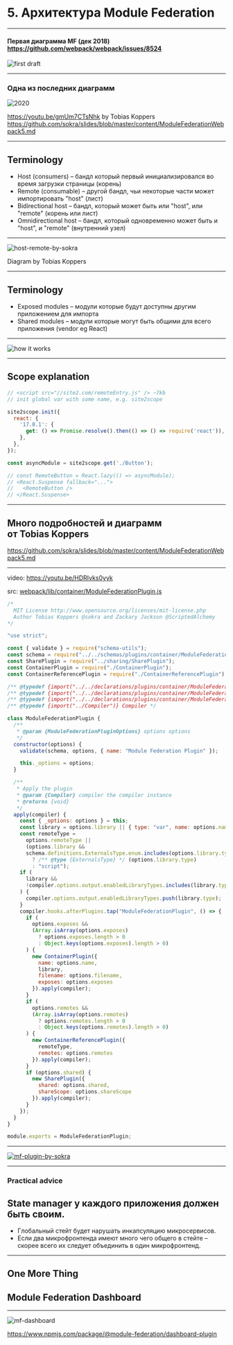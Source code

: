 # 5. Архитектура Module Federation

-----

#### Первая диаграмма MF (дек 2018) <br/> <https://github.com/webpack/webpack/issues/8524>

![first draft](./diagram-2018.png) <!-- .element: class="plain" style="background-color: white" width="700" -->

-----

### Одна из последних диаграмм

![2020](./diagram-2020.png) <!-- .element: class="plain" style="background-color: white" width="1200" -->

<https://youtu.be/gmUm7CTsNhk> by Tobias Koppers
<https://github.com/sokra/slides/blob/master/content/ModuleFederationWebpack5.md>

-----

## Terminology <!-- .element: class="orange" -->

- <!-- .element: class="fragment" --><span class="green">Host (consumers)</span> – бандл который первый инициализировался во время загрузки страницы <span class="gray">(корень)</span>
- <!-- .element: class="fragment" --><span class="green">Remote (consumable)</span> – другой бандл, чьи некоторые части может импортировать "host" <span class="gray">(лист)</span>
- <!-- .element: class="fragment" --><span class="green">Bidirectional host</span> – бандл, который может быть или "host", или "remote" <span class="gray">(корень или лист)</span>
- <!-- .element: class="fragment" --><span class="green">Omnidirectional host</span> – бандл, который одновременно может быть и "host", и "remote" <span class="gray">(внутренний узел)</span>

-----

![host-remote-by-sokra](./host-remote-by-sokra.png) <!-- .element: class="plain" style="background-color: white" width="800" -->

Diagram by Tobias Koppers

-----

## Terminology <!-- .element: class="orange" -->

- <!-- .element: class="fragment" --><span class="green">Exposed modules</span> – модули которые будут доступны другим приложением для импорта
- <!-- .element: class="fragment" --><span class="green">Shared modules</span> – модули которые могут быть общими для всего приложения (vendor eg React)

-----

![how it works](./diagram.drawio.svg) <!-- .element: class="plain" style="background-color: white" width="900" -->

-----

## Scope explanation

```js
// <script src="//site2.com/remoteEntry.js" /> ~7kb
// init global var with some name, e.g. site2scope

site2scope.init({
  react: {
    '17.0.1': {
      get: () => Promise.resolve().then(() => () => require('react')),
    },
  },
});

const asyncModule = site2scope.get('./Button');

// const RemoteButton = React.lazy(() => asyncModule);
// <React.Suspense fallback="...">
//   <RemoteButton />
// </React.Suspense>

```

-----

## Много подробностей и диаграмм <br/>от Tobias Koppers

<https://github.com/sokra/slides/blob/master/content/ModuleFederationWebpack5.md>

-----

video: <https://youtu.be/HDRIvks0yyk>

src: [webpack/lib/container/ModuleFederationPlugin.js](https://github.com/webpack/webpack/blob/master/lib/container/ModuleFederationPlugin.js)

```js
/*
  MIT License http://www.opensource.org/licenses/mit-license.php
  Author Tobias Koppers @sokra and Zackary Jackson @ScriptedAlchemy
*/

"use strict";

const { validate } = require("schema-utils");
const schema = require("../../schemas/plugins/container/ModuleFederationPlugin.json");
const SharePlugin = require("../sharing/SharePlugin");
const ContainerPlugin = require("./ContainerPlugin");
const ContainerReferencePlugin = require("./ContainerReferencePlugin");

/** @typedef {import("../../declarations/plugins/container/ModuleFederationPlugin").ExternalsType} ExternalsType */
/** @typedef {import("../../declarations/plugins/container/ModuleFederationPlugin").ModuleFederationPluginOptions} ModuleFederationPluginOptions */
/** @typedef {import("../../declarations/plugins/container/ModuleFederationPlugin").Shared} Shared */
/** @typedef {import("../Compiler")} Compiler */

class ModuleFederationPlugin {
  /**
   * @param {ModuleFederationPluginOptions} options options
   */
  constructor(options) {
    validate(schema, options, { name: "Module Federation Plugin" });

    this._options = options;
  }

  /**
   * Apply the plugin
   * @param {Compiler} compiler the compiler instance
   * @returns {void}
   */
  apply(compiler) {
    const { _options: options } = this;
    const library = options.library || { type: "var", name: options.name };
    const remoteType =
      options.remoteType ||
      (options.library &&
      schema.definitions.ExternalsType.enum.includes(options.library.type)
        ? /** @type {ExternalsType} */ (options.library.type)
        : "script");
    if (
      library &&
      !compiler.options.output.enabledLibraryTypes.includes(library.type)
    ) {
      compiler.options.output.enabledLibraryTypes.push(library.type);
    }
    compiler.hooks.afterPlugins.tap("ModuleFederationPlugin", () => {
      if (
        options.exposes &&
        (Array.isArray(options.exposes)
          ? options.exposes.length > 0
          : Object.keys(options.exposes).length > 0)
      ) {
        new ContainerPlugin({
          name: options.name,
          library,
          filename: options.filename,
          exposes: options.exposes
        }).apply(compiler);
      }
      if (
        options.remotes &&
        (Array.isArray(options.remotes)
          ? options.remotes.length > 0
          : Object.keys(options.remotes).length > 0)
      ) {
        new ContainerReferencePlugin({
          remoteType,
          remotes: options.remotes
        }).apply(compiler);
      }
      if (options.shared) {
        new SharePlugin({
          shared: options.shared,
          shareScope: options.shareScope
        }).apply(compiler);
      }
    });
  }
}

module.exports = ModuleFederationPlugin;

```

-----

[![mf-plugin-by-sokra](./mf-plugin-by-sokra.png)<!-- .element: class="plain" style="background-color: white" width="1000" -->](https://github.com/sokra/slides/blob/master/content/ModuleFederationWebpack5/28.png)

-----

### Practical advice <!-- .element: class="green" -->

## <b class="orange">State manager у каждого приложения должен быть своим.</b>

- <!-- .element: class="fragment" --> Глобальный стейт будет нарушать инкапсуляцию микросервисов.
- <!-- .element: class="fragment" --> Если два микрофронтенда имеют много чего общего в стейте – скорее всего их следует объединить в один микрофронтенд.

-----

## One More Thing

## Module Federation Dashboard <!-- .element: class="green fragment" -->

-----

![mf-dashboard](./mf-dashboard.png)<!-- .element: class="plain" style="background-color: white" width="800" -->

<https://www.npmjs.com/package/@module-federation/dashboard-plugin>
